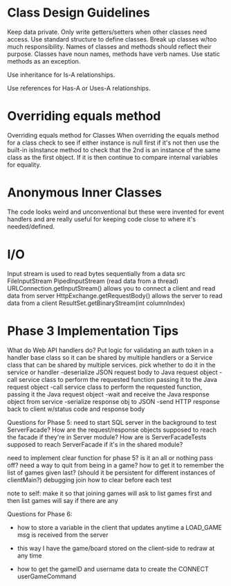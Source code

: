 # Class Design Guidelines
Keep data private.
Only write getters/setters when other classes need access.
Use standard structure to define classes.
Break up classes w/too much responsibility.
Names of classes and methods should reflect their purpose.
Classes have noun names, methods have verb names.
Use static methods as an exception.

Use inheritance for Is-A relationships.

Use references for Has-A or Uses-A relationships.

# Overriding equals method
Overriding equals method for Classes
When overriding the equals method for a class check to see if either instance is null first
if it's not then use the built-in isInstance method to check that the 2nd is an instance of the
same class as the first object. If it is then continue to compare internal variables for equality.

# Anonymous Inner Classes
The code looks weird and unconventional but these were invented for event handlers
and are really useful for keeping code close to where it's needed/defined.

# I/O
Input stream is used to read bytes sequentially from a data src
FileInputStream
PipedInputStream (read data from a thread)
URLConnection.getInputStream() allows you to connect a client and read data from server
HttpExchange.getRequestBody() allows the server to read data from a client
ResultSet.getBinaryStream(int columnIndex)

# Phase 3 Implementation Tips
What do Web API handlers do?
Put logic for validating an auth token in a handler base class so it can be shared by multiple handlers or a 
Service class that can be shared by multiple services. pick whether to do it in the service or handler
-deserialize JSON request body to Java request object
-call service class to perform the requested function passing it to the Java request object
-call service class to perform the requested function, passing it the Java request object
-wait and receive the Java response object from service
-serialize response obj to JSON
-send HTTP response back to client w/status code and response body


Questions for Phase 5:
need to start SQL server in the background to test ServerFacade?
How are the request/response objects supposed to reach the facade if they're in Server module?
How are is ServerFacadeTests supposed to reach ServerFacade if it's in the shared module?

need to implement clear function for phase 5?
is it an all or nothing pass off?
need a way to quit from being in a game?
how to get it to remember the list of games given last? (should it be persistent for different instances of clientMain?)
debugging join
how to clear before each test

note to self: make it so that joining games will ask to list games first and then list games will say if there are any


Questions for Phase 6:
- how to store a variable in the client that updates anytime a LOAD_GAME msg is 
received from the server
- this way I have the game/board stored on the client-side to redraw at any time

- how to get the gameID and username data to create the CONNECT userGameCommand